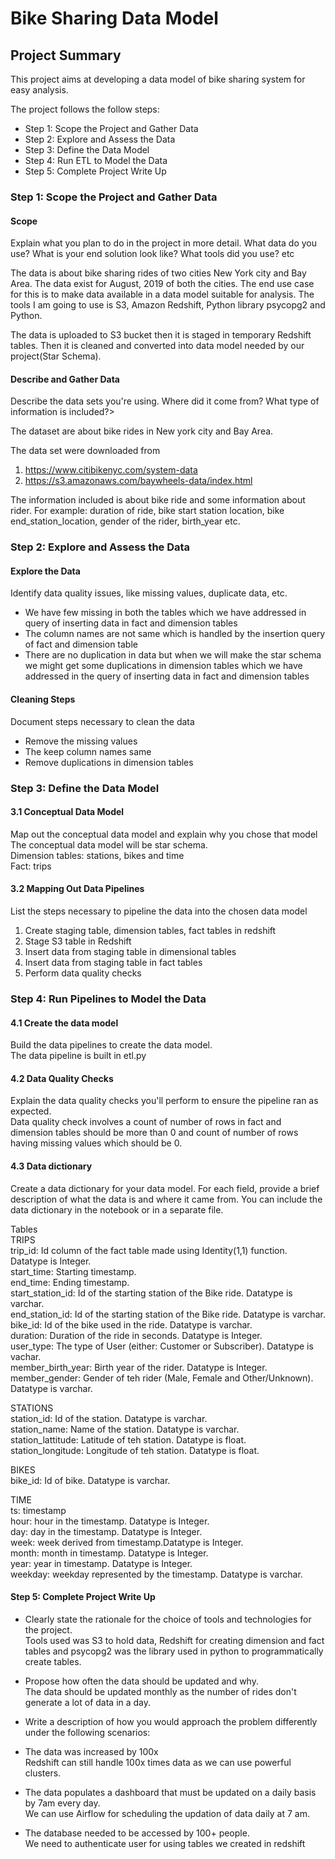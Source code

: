 # Bike Sharing Data Model
## Project Summary
This project aims at developing a data model of bike sharing system for easy analysis.

The project follows the follow steps:
* Step 1: Scope the Project and Gather Data
* Step 2: Explore and Assess the Data
* Step 3: Define the Data Model
* Step 4: Run ETL to Model the Data
* Step 5: Complete Project Write Up

### Step 1: Scope the Project and Gather Data

#### Scope
Explain what you plan to do in the project in more detail. What data do you use? What is your end solution look like? What tools did you use? etc

The data is about bike sharing rides of two cities New York city and Bay Area.
The data exist for August, 2019 of both the cities.
The end use case for this is to make data available in a data model suitable for analysis.
The tools I am going to use is S3, Amazon Redshift, Python library psycopg2 and Python.

The data is uploaded to S3 bucket then it is staged in temporary Redshift tables. Then it is cleaned and converted into data model needed by our project(Star Schema).

#### Describe and Gather Data
Describe the data sets you're using. Where did it come from? What type of information is included?>

The dataset are about bike rides in New york city and Bay Area.

The data set were downloaded from
1. https://www.citibikenyc.com/system-data
2. https://s3.amazonaws.com/baywheels-data/index.html

The information included is about bike ride and some information about rider.
For example: duration of ride, bike start station location, bike end_station_location, gender of the rider, birth_year etc.

### Step 2: Explore and Assess the Data
#### Explore the Data
Identify data quality issues, like missing values, duplicate data, etc.
- We have few missing in both the tables which we have addressed in query of inserting data in fact and dimension tables
- The column names are not same which is handled by the insertion query of fact and dimension table
- There are no duplication in data but when we will make the star schema we might get some duplications in dimension
tables which we have addressed in the query of inserting data in fact and dimension tables

#### Cleaning Steps
Document steps necessary to clean the data
- Remove the missing values
- The keep column names same
- Remove duplications in dimension tables


### Step 3: Define the Data Model
#### 3.1 Conceptual Data Model
Map out the conceptual data model and explain why you chose that model
The conceptual data model will be star schema.<br>
Dimension tables: stations, bikes and time<br>
Fact: trips<br>

#### 3.2 Mapping Out Data Pipelines
List the steps necessary to pipeline the data into the chosen data model<br>
1. Create staging table, dimension tables, fact tables in redshift
1. Stage S3 table in Redshift
2. Insert data from staging table in dimensional tables
3. Insert data from staging table in fact tables
4. Perform data quality checks

### Step 4: Run Pipelines to Model the Data
#### 4.1 Create the data model
Build the data pipelines to create the data model.<br>
The data pipeline is built in etl.py


#### 4.2 Data Quality Checks
Explain the data quality checks you'll perform to ensure the pipeline ran as expected.<br>
Data quality check involves a count of number of rows in fact and dimension tables should be more than 0
and count of number of rows having missing values which should be 0.

#### 4.3 Data dictionary
Create a data dictionary for your data model. For each field, provide a brief description of what the data is and
where it came from. You can include the data dictionary in the notebook or in a separate file.<br>

Tables<br>
TRIPS<br>
trip_id: Id column of the fact table made using Identity(1,1) function. Datatype is Integer.<br>
start_time: Starting timestamp.<br>
end_time: Ending timestamp.<br>
start_station_id: Id of the starting station of the Bike ride. Datatype is varchar.<br>
end_station_id: Id of the starting station of the Bike ride. Datatype is varchar.<br>
bike_id: Id of the bike used in the ride. Datatype is varchar.<br>
duration: Duration of the ride in seconds. Datatype is Integer.<br>
user_type: The type of User (either: Customer or Subscriber). Datatype is vachar.<br>
member_birth_year: Birth year of the rider. Datatype is Integer.<br>
member_gender: Gender of teh rider (Male, Female and Other/Unknown). Datatype is varchar.<br>

STATIONS<br>
station_id: Id of the station. Datatype is varchar.<br>
station_name: Name of the station. Datatype is varchar.<br>
station_lattitude: Latitude of teh station. Datatype is float.<br>
station_longitude: Longitude of teh station. Datatype is float.<br>

BIKES<br>
bike_id: Id of bike. Datatype is varchar.<br>

TIME<br>
ts: timestamp<br>
hour: hour in the timestamp. Datatype is Integer.<br>
day: day in the timestamp. Datatype is Integer.<br>
week: week derived from timestamp.Datatype is Integer.<br>
month: month in timestamp. Datatype is Integer.<br>
year: year in timestamp. Datatype is Integer.<br>
weekday: weekday represented by the timestamp. Datatype is varchar.<br>

#### Step 5: Complete Project Write Up
* Clearly state the rationale for the choice of tools and technologies for the project.<br>
Tools used was S3 to hold data, Redshift for creating dimension and fact tables and psycopg2 was the library used in
python to programmatically create tables.

* Propose how often the data should be updated and why.<br>
The data should be updated monthly as the number of rides don't generate a lot of data in a day.

* Write a description of how you would approach the problem differently under the following scenarios:<br>
 * The data was increased by 100x<br>
 Redshift can still handle 100x times data as we can use powerful clusters.<br>
 * The data populates a dashboard that must be updated on a daily basis by 7am every day.<br>
 We can use Airflow for scheduling the updation of data daily at 7 am.<br>
 * The database needed to be accessed by 100+ people.<br>
 We need to authenticate user for using tables we created in redshift<br>